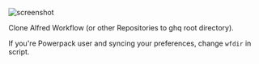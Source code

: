 ![screenshot](http://cl.ly/Z62r/Image%202014-12-25%20at%208.19.15%20%E5%8D%88%E5%BE%8C.png)

Clone Alfred Workflow (or other Repositories to ghq root directory).

If you're Powerpack user and syncing your preferences, change `wfdir` in script.
